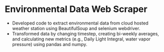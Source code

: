 # Environmental Data Web Scraper
- Developed code to extract environmental data from cloud hosted
weather station using BeautifulSoup and selenium webdriver.
- Transformed data by changing timestep, creating bi-weekly
averages, and calculating new metrics (e.g., Daily Light Integral,
water vapor pressure) using pandas and numpy.
